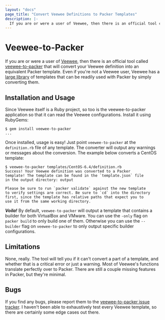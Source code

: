 ```yaml
---
layout: "docs"
page_title: "Convert Veewee Definitions to Packer Templates"
description: |-
  If you are or were a user of Veewee, then there is an official tool called veewee-to-packer that will convert your Veewee definition into an equivalent Packer template. Even if you're not a Veewee user, Veewee has a large library of templates that can be readily used with Packer by simply converting them.
---
```


# Veewee-to-Packer

If you are or were a user of [Veewee](https://github.com/jedi4ever/veewee),
then there is an official tool called [veewee-to-packer](https://github.com/mitchellh/veewee-to-packer)
that will convert your Veewee definition into an equivalent Packer template.
Even if you're not a Veewee user, Veewee has a
[large library](https://github.com/jedi4ever/veewee/tree/master/templates)
of templates that can be readily used with Packer by simply converting them.

## Installation and Usage

Since Veewee itself is a Ruby project, so too is the veewee-to-packer
application so that it can read the Veewee configurations. Install it using RubyGems:

```text
$ gem install veewee-to-packer
...
```

Once installed, usage is easy! Just point `veewee-to-packer`
at the `definition.rb` file of any template. The converter will output
any warnings or messages about the conversion. The example below converts
a CentOS template:

```text
$ veewee-to-packer templates/CentOS-6.4/definition.rb
Success! Your Veewee definition was converted to a Packer
template! The template can be found in the `template.json` file
in the output directory: output

Please be sure to run `packer validate` against the new template
to verify settings are correct. Be sure to `cd` into the directory
first, since the template has relative paths that expect you to
use it from the same working directory.
```

***Voila!*** By default, `veewee-to-packer` will output a template that
contains a builder for both VirtualBox and VMware. You can use the
`-only` flag on `packer build` to only build one of them. Otherwise
you can use the `--builder` flag on `veewee-to-packer` to only output
specific builder configurations.

## Limitations

None, really. The tool will tell you if it can't convert a part of a
template, and whether that is a critical error or just a warning.
Most of Veewee's functions translate perfectly over to Packer. There are
still a couple missing features in Packer, but they're minimal.

## Bugs

If you find any bugs, please report them to the
[veewee-to-packer issue tracker](https://github.com/mitchellh/veewee-to-packer).
I haven't been able to exhaustively test every Veewee template, so there
are certainly some edge cases out there.
